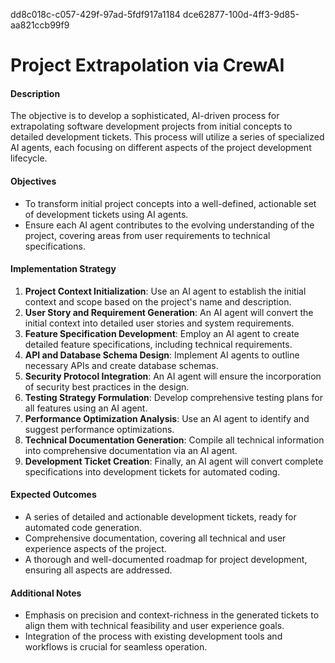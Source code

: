 dd8c018c-c057-429f-97ad-5fdf917a1184
dce62877-100d-4ff3-9d85-aa821ccb99f9

# Project Extrapolation via CrewAI

#### Description
The objective is to develop a sophisticated, AI-driven process for extrapolating software development projects from initial concepts to detailed development tickets. This process will utilize a series of specialized AI agents, each focusing on different aspects of the project development lifecycle.

#### Objectives
- To transform initial project concepts into a well-defined, actionable set of development tickets using AI agents.
- Ensure each AI agent contributes to the evolving understanding of the project, covering areas from user requirements to technical specifications.

#### Implementation Strategy
1. **Project Context Initialization**: Use an AI agent to establish the initial context and scope based on the project's name and description.
2. **User Story and Requirement Generation**: An AI agent will convert the initial context into detailed user stories and system requirements.
3. **Feature Specification Development**: Employ an AI agent to create detailed feature specifications, including technical requirements.
4. **API and Database Schema Design**: Implement AI agents to outline necessary APIs and create database schemas.
5. **Security Protocol Integration**: An AI agent will ensure the incorporation of security best practices in the design.
6. **Testing Strategy Formulation**: Develop comprehensive testing plans for all features using an AI agent.
7. **Performance Optimization Analysis**: Use an AI agent to identify and suggest performance optimizations.
8. **Technical Documentation Generation**: Compile all technical information into comprehensive documentation via an AI agent.
9. **Development Ticket Creation**: Finally, an AI agent will convert complete specifications into development tickets for automated coding.

#### Expected Outcomes
- A series of detailed and actionable development tickets, ready for automated code generation.
- Comprehensive documentation, covering all technical and user experience aspects of the project.
- A thorough and well-documented roadmap for project development, ensuring all aspects are addressed.

#### Additional Notes
- Emphasis on precision and context-richness in the generated tickets to align them with technical feasibility and user experience goals.
- Integration of the process with existing development tools and workflows is crucial for seamless operation.